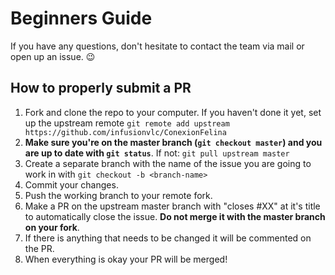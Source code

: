 # Beginners Guide

If you have any questions, don't hesitate to contact the team via mail or open up an issue. :wink:

## How to properly submit a PR
1. Fork and clone the repo to your computer. If you haven't done it yet, set up the upstream remote `git remote add upstream https://github.com/infusionvlc/ConexionFelina`
3. **Make sure you're on the master branch (`git checkout master`) and you are up to date with `git status`**. If not:
`git pull upstream master`
4. Create a separate branch with the name of the issue you are going to work in with `git checkout -b <branch-name>`
5. Commit your changes.
6. Push the working branch to your remote fork.
7. Make a PR on the upstream master branch with "closes #XX" at it's title to automatically close the issue. **Do not merge it with the master branch on your fork**.
8. If there is anything that needs to be changed it will be commented on the PR.
9. When everything is okay your PR will be merged!
